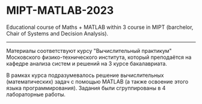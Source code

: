 # MIPT-MATLAB-2023

Educational course of Maths + MATLAB within 3 course in MIPT (barchelor, Chair of Systems and Decision Analysis).

---

Материалы соответствуют курсу "Вычислительный практикум" Московского физико-технического института, который преподаётся на кафедре анализа систем и решений на 3 курсе бакалавриата.

В рамках курса подразумевалось решение вычислительных (математических) задач с помощью MATLAB (а также освоение этого языка программирования). Задания были сгруппированы в 4 лабораторные работы. 
